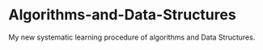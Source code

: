# Algorithms-and-Data-Structures
My new systematic learning procedure of algorithms and Data Structures.
